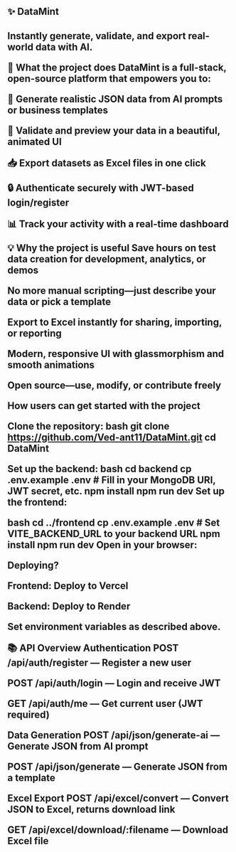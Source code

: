 <h2>✨ DataMint <h2/>
Instantly generate, validate, and export real-world data with AI.

🚦 What the project does
DataMint is a full-stack, open-source platform that empowers you to:

🧠 Generate realistic JSON data from AI prompts or business templates

📑 Validate and preview your data in a beautiful, animated UI

📥 Export datasets as Excel files in one click

🔒 Authenticate securely with JWT-based login/register

📊 Track your activity with a real-time dashboard


💡 Why the project is useful
Save hours on test data creation for development, analytics, or demos

No more manual scripting—just describe your data or pick a template

Export to Excel instantly for sharing, importing, or reporting

Modern, responsive UI with glassmorphism and smooth animations

Open source—use, modify, or contribute freely


How users can get started with the project

Clone the repository:
bash
git clone https://github.com/Ved-ant11/DataMint.git
cd DataMint

Set up the backend:
bash
cd backend
cp .env.example .env    # Fill in your MongoDB URI, JWT secret, etc.
npm install
npm run dev
Set up the frontend:

bash
cd ../frontend
cp .env.example .env    # Set VITE_BACKEND_URL to your backend URL
npm install
npm run dev
Open in your browser:

Deploying?

Frontend: Deploy to Vercel

Backend: Deploy to Render

Set environment variables as described above.

📚 API Overview
Authentication
POST /api/auth/register — Register a new user

POST /api/auth/login — Login and receive JWT

GET /api/auth/me — Get current user (JWT required)

Data Generation
POST /api/json/generate-ai — Generate JSON from AI prompt

POST /api/json/generate — Generate JSON from a template

Excel Export
POST /api/excel/convert — Convert JSON to Excel, returns download link

GET /api/excel/download/:filename — Download Excel file
